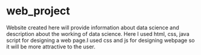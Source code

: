 # web_project
Website created here will provide information about data science and description about the working of data science. Here I used html, css, java script for designing a web page.I used css and js for designing webpage so it will be more attractive to the user.
